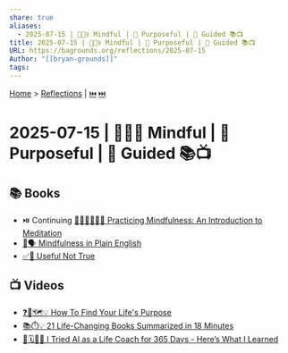 ```yaml
---
share: true
aliases:
  - 2025-07-15 | 🧘🏼‍♀️ Mindful | 🎯 Purposeful | 🦮 Guided 📚📺
title: 2025-07-15 | 🧘🏼‍♀️ Mindful | 🎯 Purposeful | 🦮 Guided 📚📺
URL: https://bagrounds.org/reflections/2025-07-15
Author: "[[bryan-grounds]]"
tags: 
---
```

[Home](../index.md) > [Reflections](./index.md) | [⏮️](./2025-07-14.md) [⏭️](./2025-07-16.md)  
# 2025-07-15 | 🧘🏼‍♀️ Mindful | 🎯 Purposeful | 🦮 Guided 📚📺  
## 📚 Books  
- ⏯️ Continuing [🧘🏼‍♀️👩🏼‍🏫 Practicing Mindfulness: An Introduction to Meditation](../books/practicing-mindfulness-an-introduction-to-meditation.md)  
- [🧘🗣️ Mindfulness in Plain English](../books/mindfulness-in-plain-english.md)  
- [✅🤔 Useful Not True](../books/useful-not-true.md)  
  
## 📺 Videos  
- [❓🧭🗺️💡 How To Find Your Life's Purpose](../videos/how-to-find-your-lifes-purpose.md)  
- [📚⏱️💡 21 Life-Changing Books Summarized in 18 Minutes](../videos/21-life-changing-books-summarized-in-18-minutes.md)  
- [🤖🗓️🧑‍🏫 I Tried AI as a Life Coach for 365 Days - Here’s What I Learned](../videos/i-tried-ai-as-a-life-coach-for-365-days-heres-what-i-learned.md)